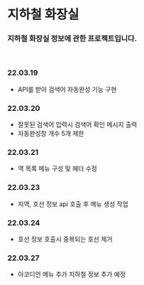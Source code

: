 # 지하철 화장실
### 지하철 화장실 정보에 관한 프로젝트입니다.
<br>

### 22.03.19 
- API를 받아 검색어 자동완성 기능 구현
### 22.03.20
- 잘못된 검색어 입력시 검색어 확인 메시지 출력
- 자동완성창 개수 5개 제한
### 22.03.21
- 역 목록 메뉴 구성 및 헤더 수정
### 22.03.23
- 지역, 호선 정보 api 호출 후 메뉴 생성 작업
### 22.03.24
- 호선 정보 호출시 중복되는 호선 제거

### 22.03.27
- 아코디언 메뉴 추가 지하철 정보 추가 예정